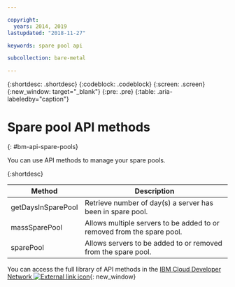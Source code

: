 ```yaml
---

copyright:
  years: 2014, 2019
lastupdated: "2018-11-27"

keywords: spare pool api

subcollection: bare-metal

---
```


{:shortdesc: .shortdesc}
{:codeblock: .codeblock}
{:screen: .screen}
{:new_window: target="_blank"}
{:pre: .pre}
{:table: .aria-labeledby="caption"}


# Spare pool API methods
{: #bm-api-spare-pools}

You can use API methods to manage your spare pools.

{:shortdesc}

|Method|Description|
|------|-----------|
|getDaysInSparePool|Retrieve number of day(s) a server has been in spare pool.|
|massSparePool|Allows multiple servers to be added to or removed from the spare pool.|
|sparePool|Allows servers to be added to or removed from the spare pool.|

You can access the full library of API methods in the [IBM Cloud Developer Network ![External link icon](../icons/launch-glyph.svg "External link icon")](https://softlayer.github.io/){: new_window}
